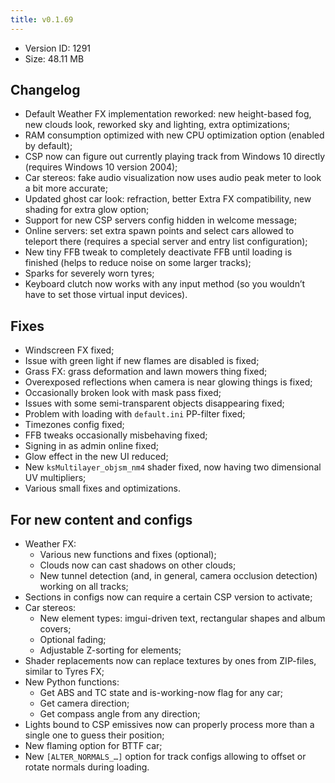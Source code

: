 ```yaml
---
title: v0.1.69
---
```


*   Version ID: 1291
*   Size: 48.11 MB

## Changelog

*   Default Weather FX implementation reworked: new height-based fog, new clouds look, reworked sky and lighting, extra optimizations;
*   RAM consumption optimized with new CPU optimization option (enabled by default);
*   CSP now can figure out currently playing track from Windows 10 directly (requires Windows 10 version 2004);
*   Car stereos: fake audio visualization now uses audio peak meter to look a bit more accurate;
*   Updated ghost car look: refraction, better Extra FX compatibility, new shading for extra glow option;
*   Support for new CSP servers config hidden in welcome message;
*   Online servers: set extra spawn points and select cars allowed to teleport there (requires a special server and entry list configuration);
*   New tiny FFB tweak to completely deactivate FFB until loading is finished (helps to reduce noise on some larger tracks);
*   Sparks for severely worn tyres;
*   Keyboard clutch now works with any input method (so you wouldn’t have to set those virtual input devices).

## Fixes

*   Windscreen FX fixed;
*   Issue with green light if new flames are disabled is fixed;
*   Grass FX: grass deformation and lawn mowers thing fixed;
*   Overexposed reflections when camera is near glowing things is fixed;
*   Occasionally broken look with mask pass fixed;
*   Issues with some semi-transparent objects disappearing fixed;
*   Problem with loading with `default.ini` PP-filter fixed;
*   Timezones config fixed;
*   FFB tweaks occasionally misbehaving fixed;
*   Signing in as admin online fixed;
*   Glow effect in the new UI reduced;
*   New `ksMultilayer_objsm_nm4` shader fixed, now having two dimensional UV multipliers;
*   Various small fixes and optimizations.

## For new content and configs

*   Weather FX:
    *   Various new functions and fixes (optional);
    *   Clouds now can cast shadows on other clouds;
    *   New tunnel detection (and, in general, camera occlusion detection) working on all tracks;
*   Sections in configs now can require a certain CSP version to activate;
*   Car stereos:
    *   New element types: imgui-driven text, rectangular shapes and album covers;
    *   Optional fading;
    *   Adjustable Z-sorting for elements;
*   Shader replacements now can replace textures by ones from ZIP-files, similar to Tyres FX;
*   New Python functions:
    *   Get ABS and TC state and is-working-now flag for any car;
    *   Get camera direction;
    *   Get compass angle from any direction;
*   Lights bound to CSP emissives now can properly process more than a single one to guess their position;
*   New flaming option for BTTF car;
*   New `[ALTER_NORMALS_…]` option for track configs allowing to offset or rotate normals during loading.
